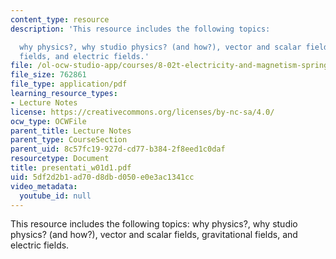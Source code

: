 ```yaml
---
content_type: resource
description: 'This resource includes the following topics:

  why physics?, why studio physics? (and how?), vector and scalar fields, gravitational
  fields, and electric fields.'
file: /ol-ocw-studio-app/courses/8-02t-electricity-and-magnetism-spring-2005/5df2d2b1ad70d8dbd050e0e3ac1341cc_presentati_w01d1.pdf
file_size: 762861
file_type: application/pdf
learning_resource_types:
- Lecture Notes
license: https://creativecommons.org/licenses/by-nc-sa/4.0/
ocw_type: OCWFile
parent_title: Lecture Notes
parent_type: CourseSection
parent_uid: 8c57fc19-927d-cd77-b384-2f8eed1c0daf
resourcetype: Document
title: presentati_w01d1.pdf
uid: 5df2d2b1-ad70-d8db-d050-e0e3ac1341cc
video_metadata:
  youtube_id: null
---
```

This resource includes the following topics:
why physics?, why studio physics? (and how?), vector and scalar fields, gravitational fields, and electric fields.